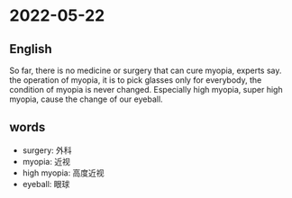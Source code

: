 # 2022-05-22

## English
So far, there is no medicine or surgery that 
can cure myopia, experts say. the operation
of myopia, it is to pick glasses only for 
everybody, the condition of myopia is
never changed. Especially high myopia, super
high myopia, cause the change of our eyeball.



## words
* surgery: 外科
* myopia: 近视
* high myopia: 高度近视
* eyeball: 眼球